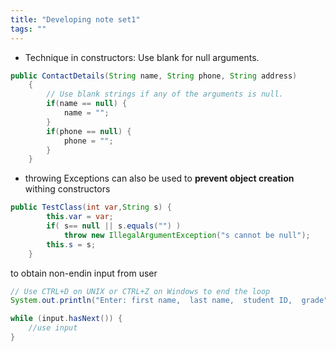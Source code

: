 ```yaml
---
title: "Developing note set1"
tags: ""
---
```

-   Technique in constructors: Use blank for null arguments. 

```java
public ContactDetails(String name, String phone, String address)
    {
        // Use blank strings if any of the arguments is null.
        if(name == null) {
            name = "";
        }
        if(phone == null) {
            phone = "";
        }
	}
```

-   throwing Exceptions can also be used to **prevent object creation** withing constructors

```java
public TestClass(int var,String s) {
		this.var = var;
		if( s== null || s.equals("") )
			throw new IllegalArgumentException("s cannot be null");
		this.s = s;
	}
```

to obtain non-endin input from user

```java
// Use CTRL+D on UNIX or CTRL+Z on Windows to end the loop
System.out.println("Enter: first name,  last name,  student ID,  grade");

while (input.hasNext()) {
    //use input
}
```

